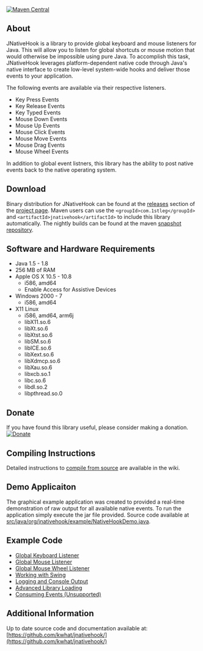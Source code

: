 [![Maven Central](https://maven-badges.herokuapp.com/maven-central/com.1stleg/jnativehook/badge.svg)](https://maven-badges.herokuapp.com/maven-central/com.1stleg/jnativehook)

## About
JNativeHook is a library to provide global keyboard and mouse listeners for
Java.  This will allow you to listen for global shortcuts or mouse motion that
would otherwise be impossible using pure Java.  To accomplish this task,
JNativeHook leverages platform-dependent native code through Java's native
interface to create low-level system-wide hooks and deliver those events to
your application.

The following events are available via their respective listeners.
* Key Press Events
* Key Release Events
* Key Typed Events
* Mouse Down Events
* Mouse Up Events
* Mouse Click Events
* Mouse Move Events
* Mouse Drag Events
* Mouse Wheel Events

In addition to global event listners, this library has the ability to post native events back to the native operating 
system.
 
## Download
Binary distribution for JNativeHook can be found at the 
[releases](https://github.com/kwhat/jnativehook/releases) section of the 
[project page](https://github.com/kwhat/jnativehook/).  Maven users can 
use the `<groupId>com.1stleg</groupId>` and `<artifactId>jnativehook</artifactId>` 
to include this library automatically.  The nightly builds can be found at the maven 
[snapshot repository](https://oss.sonatype.org/content/repositories/snapshots/com/1stleg/jnativehook/1.1.SNAPSHOT/).

## Software and Hardware Requirements
* Java 1.5 - 1.8
* 256 MB of RAM
* Apple OS X 10.5 - 10.8
  * i586, amd64
  * Enable Access for Assistive Devices
* Windows 2000 - 7
  * i586, amd64
* X11 Linux
  * i586, amd64, arm6j
  * libX11.so.6
  * libXt.so.6
  * libXtst.so.6
  * libSM.so.6
  * libICE.so.6
  * libXext.so.6
  * libXdmcp.so.6
  * libXau.so.6
  * libxcb.so.1
  * libc.so.6
  * libdl.so.2
  * libpthread.so.0

## Donate
If you have found this library useful, please consider making a donation.
[![Donate](https://www.paypalobjects.com/en_US/i/btn/btn_donate_LG.gif)](https://www.paypal.com/cgi-bin/webscr?cmd=_s-xclick&hosted_button_id=UPMHT4ZFBTCBL)

## Compiling Instructions
Detailed instructions to [compile from source](https://github.com/kwhat/jnativehook/wiki/Compiling) are available in the wiki.

## Demo Applicaiton
The graphical example application was created to provided a real-time
demonstration of raw output for all available native events.  To run the
application simply execute the jar file provided. Source code available at 
[src/java/org/jnativehook/example/NativeHookDemo.java](src/java/org/jnativehook/example/NativeHookDemo.java).

## Example Code
* [Global Keyboard Listener](https://github.com/kwhat/jnativehook/wiki/Keyboard)
* [Global Mouse Listener](https://github.com/kwhat/jnativehook/wiki/Mouse)
* [Global Mouse Wheel Listener](https://github.com/kwhat/jnativehook/wiki/MouseWheel)
* [Working with Swing](https://github.com/kwhat/jnativehook/wiki/Swing)
* [Logging and Console Output](https://github.com/kwhat/jnativehook/wiki/ConsoleOutput)
* [Advanced Library Loading](https://github.com/kwhat/jnativehook/wiki/LibraryLoading)
* [Consuming Events (Unsupported)](https://github.com/kwhat/jnativehook/wiki/ConsoleOutput)

## Additional Information
Up to date source code and documentation available at:
[https://github.com/kwhat/jnativehook/](https://github.com/kwhat/jnativehook/)
